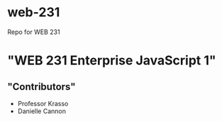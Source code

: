 # web-231
Repo for WEB 231

# "WEB 231 Enterprise JavaScript 1"

## "Contributors"
- Professor Krasso
- Danielle Cannon